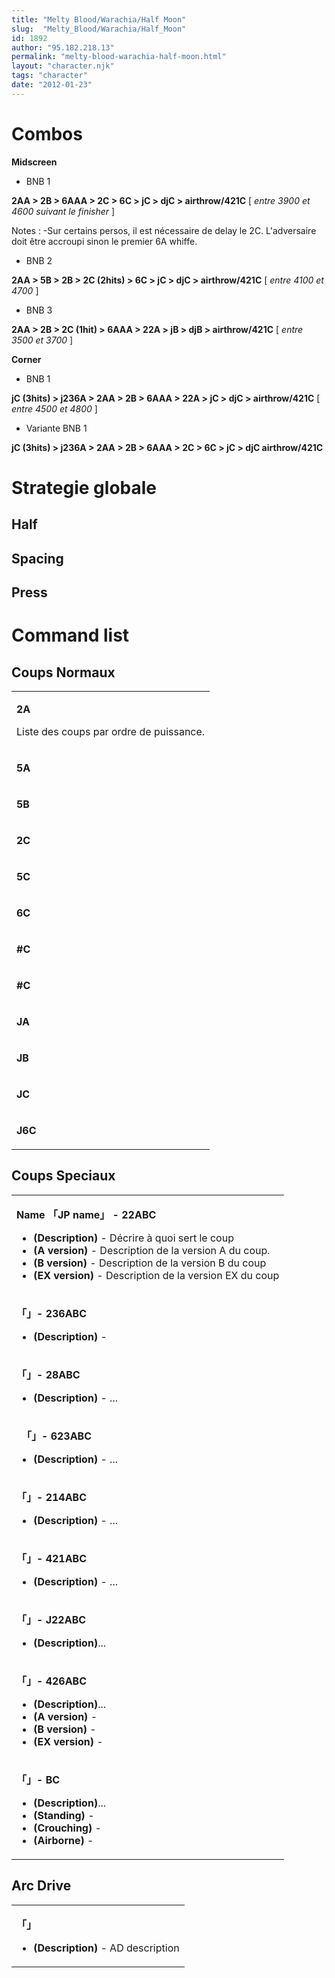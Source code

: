 ```yaml
---
title: "Melty Blood/Warachia/Half Moon"
slug:  "Melty_Blood/Warachia/Half_Moon"
id: 1892
author: "95.182.218.13"
permalink: "melty-blood-warachia-half-moon.html"
layout: "character.njk"
tags: "character"
date: "2012-01-23"
---
```


# Combos

**Midscreen**

- BNB 1

  
**2AA \> 2B \> 6AAA \> 2C \> 6C \> jC \> djC \> airthrow/421C** \[
*entre 3900 et 4600 suivant le finisher* \]

  
Notes : -Sur certains persos, il est nécessaire de delay le 2C.
L'adversaire doit être accroupi sinon le premier 6A whiffe.

- BNB 2

  
**2AA \> 5B \> 2B \> 2C (2hits) \> 6C \> jC \> djC \> airthrow/421C** \[
*entre 4100 et 4700* \]

- BNB 3

  
**2AA \> 2B \> 2C (1hit) \> 6AAA \> 22A \> jB \> djB \> airthrow/421C**
\[ *entre 3500 et 3700* \]

**Corner**

- BNB 1

  
**jC (3hits) \> j236A \> 2AA \> 2B \> 6AAA \> 22A \> jC \> djC \>
airthrow/421C** \[ *entre 4500 et 4800* \]

- Variante BNB 1

  
**jC (3hits) \> j236A \> 2AA \> 2B \> 6AAA \> 2C \> 6C \> jC \> djC
airthrow/421C**

# Strategie globale

## Half

## Spacing

## Press

# Command list

## Coups Normaux

<table>
<tbody>
<tr class="odd">
<td><p><strong>2A</strong></p>
<p>Liste des coups par ordre de puissance.</p></td>
</tr>
<tr class="even">
<td><p><strong>5A</strong></p></td>
</tr>
<tr class="odd">
<td><p><strong>5B</strong></p></td>
</tr>
<tr class="even">
<td><p><strong>2C</strong></p></td>
</tr>
<tr class="odd">
<td><p><strong>5C</strong></p></td>
</tr>
<tr class="even">
<td><p><strong>6C</strong></p></td>
</tr>
<tr class="odd">
<td><p><strong>#C</strong></p></td>
</tr>
<tr class="even">
<td><p><strong>#C</strong></p></td>
</tr>
<tr class="odd">
<td><p><strong>JA</strong></p></td>
</tr>
<tr class="even">
<td><p><strong>JB</strong></p></td>
</tr>
<tr class="odd">
<td><p><strong>JC</strong></p></td>
</tr>
<tr class="even">
<td><p><strong>J6C</strong></p></td>
</tr>
</tbody>
</table>

## Coups Speciaux

<table>
<tbody>
<tr class="odd">
<td><p><strong>Name 「JP name」 - 22ABC</strong></p>
<ul>
<li><strong>(Description)</strong> - Décrire à quoi sert le coup</li>
<li><strong>(A version)</strong> - Description de la version A du
coup.</li>
<li><strong>(B version)</strong> - Description de la version B du
coup</li>
<li><strong>(EX version)</strong> - Description de la version EX du
coup</li>
</ul></td>
</tr>
<tr class="even">
<td><p><strong>「」- 236ABC</strong></p>
<ul>
<li><strong>(Description)</strong> -</li>
</ul></td>
</tr>
<tr class="odd">
<td><p><strong>「」- 28ABC</strong></p>
<ul>
<li><strong>(Description)</strong> - ...</li>
</ul></td>
</tr>
<tr class="even">
<td><p><strong>　「」- 623ABC</strong></p>
<ul>
<li><strong>(Description)</strong> - ...</li>
</ul></td>
</tr>
<tr class="odd">
<td><p><strong>「」- 214ABC</strong></p>
<ul>
<li><strong>(Description)</strong> - ...</li>
</ul></td>
</tr>
<tr class="even">
<td><p><strong>「」- 421ABC</strong></p>
<ul>
<li><strong>(Description)</strong> - ...</li>
</ul></td>
</tr>
<tr class="odd">
<td><p><strong>「」- J22ABC</strong></p>
<ul>
<li><strong>(Description)</strong>...</li>
</ul></td>
</tr>
<tr class="even">
<td><p><strong>「」- 426ABC</strong></p>
<ul>
<li><strong>(Description)</strong>...</li>
<li><strong>(A version)</strong> -</li>
<li><strong>(B version)</strong> -</li>
<li><strong>(EX version)</strong> -</li>
</ul></td>
</tr>
<tr class="odd">
<td><p><strong>「」- BC</strong></p>
<ul>
<li><strong>(Description)</strong>...</li>
<li><strong>(Standing)</strong> -</li>
<li><strong>(Crouching)</strong> -</li>
<li><strong>(Airborne)</strong> -</li>
</ul></td>
</tr>
</tbody>
</table>

## Arc Drive

<table>
<tbody>
<tr class="odd">
<td><p><strong>「」</strong></p>
<ul>
<li><strong>(Description)</strong> - AD description</li>
</ul></td>
</tr>
</tbody>
</table>


